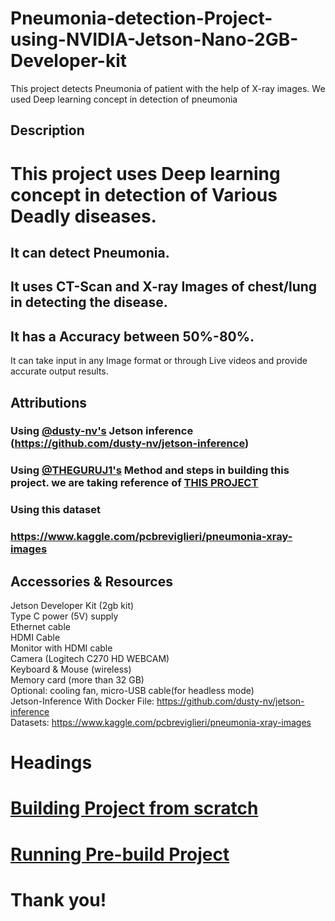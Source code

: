 # Pneumonia-detection-Project-using-NVIDIA-Jetson-Nano-2GB-Developer-kit
This project detects Pneumonia of patient with the help of X-ray images. We used Deep learning concept in detection of pneumonia
## Description
  # This project uses Deep learning concept in detection of Various Deadly diseases.

## It can  detect Pneumonia.

## It uses CT-Scan and X-ray Images of chest/lung in detecting the disease.

## It has a Accuracy between 50%-80%.

It can take input in any Image format or through Live videos and provide accurate output results.
## Attributions
### Using [@dusty-nv's](https://github.com/dusty-nv/) Jetson inference (https://github.com/dusty-nv/jetson-inference)
### Using [@THEGURUJ1's](https://github.com/THEGURUJ1) Method and steps in building this project. we are taking reference of [THIS PROJECT](https://github.com/THEGURUJ1/AI-for-Healthcare-Project-using-NVIDIA-Jetson-Nano-2GB-Developer-kit)
### Using this dataset
### https://www.kaggle.com/pcbreviglieri/pneumonia-xray-images

## Accessories & Resources

Jetson Developer Kit (2gb kit) <br />
Type C power (5V) supply <br />
Ethernet cable <br />
HDMI Cable <br />
Monitor with HDMI cable <br />
Camera (Logitech C270 HD WEBCAM) <br />
Keyboard & Mouse (wireless) <br />
Memory card (more than 32 GB) <br />
Optional: cooling fan, micro-USB cable(for headless mode) <br />
Jetson-Inference With Docker File: https://github.com/dusty-nv/jetson-inference <br />
Datasets: https://www.kaggle.com/pcbreviglieri/pneumonia-xray-images <br />

# Headings

# [Building Project from scratch](https://github.com/THEGURUJ1/AI-for-Healthcare-Project-using-NVIDIA-Jetson-Nano-2GB-Developer-kit/blob/main/Building%20Project%20from%20scratch.md)
# [Running Pre-build Project](https://github.com/Ashutosh808/Pneumonia-detection-using-jetson-nano-kit/blob/main/Building%20Project%20from%20scratch.md )

# Thank you!
